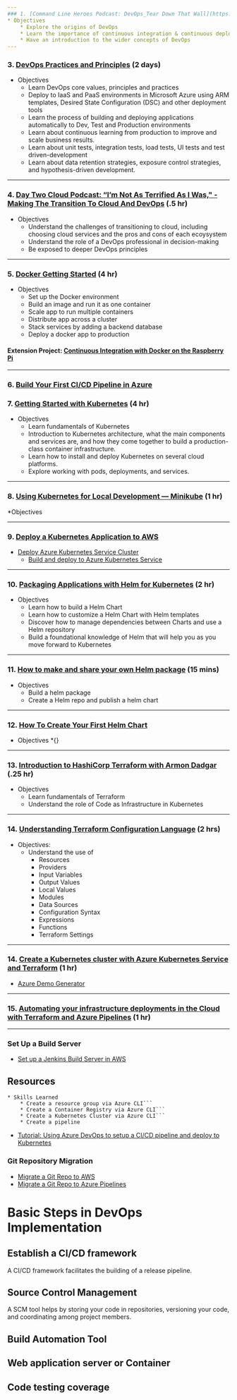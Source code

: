 ```yaml
---
### 1. [Command Line Heroes Podcast: DevOps_Tear Down That Wall](https://www.redhat.com/en/command-line-heroes/season-1/devops-tear-down-that-wall) (.5 hr)
* Objectives
    * Explore the origins of DevOps
    * Learn the importance of continuous integration & continuous deployment
    * Have an introduction to the wider concepts of DevOps
---
```

### 3. [DevOps Practices and Principles](https://www.edx.org/course/devops-practices-and-principles-3) (2 days)
* Objectives
    * Learn DevOps core values, principles and practices
    * Deploy to IaaS and PaaS environments in Microsoft Azure using ARM templates, Desired State Configuration (DSC) and other deployment tools
    * Learn the process of building and deploying applications automatically to Dev, Test and Production environments 
    * Learn about continuous learning from production to improve and scale business results. 
    * Learn about unit tests, integration tests, load tests, UI tests and test driven-development
    * Learn about data retention strategies, exposure control strategies, and hypothesis-driven development.

---

### 4. [Day Two Cloud Podcast: “I’m Not As Terrified As I Was," - Making The Transition To Cloud And DevOps](https://packetpushers.net/podcast/day-two-cloud-018-im-not-as-terrified-as-i-was-making-the-transition-to-cloud-and-devops/) (.5 hr)  
* Objectives
    * Understand the challenges of transitioning to cloud, including choosing cloud services and the pros and cons of each ecoysystem
    * Understand the role of a DevOps professional in decision-making
    * Be exposed to deeper DevOps principles 

---
### 5. [Docker Getting Started](https://docs.docker.com/get-started/) (4 hr)
* Objectives
    * Set up the Docker environment
    * Build an image and run it as one container
    * Scale app to run multiple containers
    * Distribute app across a cluster
    * Stack services by adding a backend database
    * Deploy a docker app to production

#### Extension Project: [Continuous Integration with Docker on the Raspberry Pi](https://www.thepolyglotdeveloper.com/2019/01/continuous-integration-gitlab-ci-docker-using-raspberry-pi/)
---

### 6. [Build Your First CI/CD Pipeline in Azure](https://docs.microsoft.com/en-us/azure/devops/pipelines/ecosystems/dotnet-core?view=azure-devops&tabs=designer&viewFallbackFrom=vsts#build-your-project)

### 7. [Getting Started with Kubernetes](https://app.pluralsight.com/library/courses/getting-started-kubernetes/description) (4 hr)
* Objectives
    * Learn fundamentals of Kubernetes
    * Introduction to Kubernetes architecture, what the main components and services are, and how they come together to build a production-class container infrastructure. 
    * Learn how to install and deploy Kubernetes on several cloud platforms.
    * Explore working with pods, deployments, and services.
---

### 8. [Using Kubernetes for Local Development — Minikube](https://medium.com/faun/using-kubernetes-minikube-for-local-development-c37c6e56e3db) (1 hr)
*Objectives


---

### 9. [Deploy a Kubernetes Application to AWS](https://aws.amazon.com/getting-started/projects/deploy-kubernetes-app-amazon-eks/?trk=gs_card)
* [Deploy Azure Kubernetes Service Cluster](https://docs.microsoft.com/en-us/azure/aks/kubernetes-walkthrough)
    * [Build and deploy to Azure Kubernetes Service](https://docs.microsoft.com/en-us/azure/devops/pipelines/ecosystems/kubernetes/aks-template?view=azure-devops)

---

### 10. [Packaging Applications with Helm for Kubernetes](https://app.pluralsight.com/library/courses/packaging-applications-helm-kubernetes/table-of-contents) (2 hr)
* Objectives
    * Learn how to build a Helm Chart   
    * Learn how to customize a Helm Chart with Helm templates
    * Discover how to manage dependencies between Charts and use a Helm repository
    * Build a foundational knowledge of Helm that will help you as you move forward to Kubernetes

---

### 11. [How to make and share your own Helm package](https://medium.com/containerum/how-to-make-and-share-your-own-helm-package-50ae40f6c221) (15 mins)
* Objectives
    * Build a helm package
    * Create a Helm repo and publish a helm chart

---


### 12. [How To Create Your First Helm Chart](https://docs.bitnami.com/kubernetes/how-to/create-your-first-helm-chart/)
* Objectives
    *{}


---

### 13. [Introduction to HashiCorp Terraform with Armon Dadgar](https://www.youtube.com/watch?v=h970ZBgKINg) (.25 hr)
* Objectives
    * Learn fundamentals of Terraform
    * Understand the role of Code as Infrastructure in Kubernetes

---

### 14. [Understanding Terraform Configuration Language](https://www.terraform.io/docs/configuration/index.html) (2 hrs)
* Objectives:
    * Understand the use of 
        * Resources
        * Providers
        * Input Variables
        * Output Values
        * Local Values
        * Modules
        * Data Sources
        * Configuration Syntax
        * Expressions
        * Functions
        * Terraform Settings

---

### 14. [Create a Kubernetes cluster with Azure Kubernetes Service and Terraform](https://docs.microsoft.com/en-us/azure/terraform/terraform-create-k8s-cluster-with-tf-and-aks) (1 hr)
* [Azure Demo Generator](https://azuredevopsdemogenerator.azurewebsites.net/environment/createproject)

----
### 15. [Automating your infrastructure deployments in the Cloud with Terraform and Azure Pipelines](https://www.azuredevopslabs.com/labs/vstsextend/terraform/#whats-covered-in-this-lab) (1 hr)

---

### Set Up a Build Server
* [Set up a Jenkins Build Server in AWS](https://aws.amazon.com/getting-started/projects/setup-jenkins-build-server?trk=gs_card)

## Resources
    * Skills Learned
        * Create a resource group via Azure CLI```
        * Create a Container Registry via Azure CLI```
        * Create a Kubernetes Cluster via Azure CLI```
        * Create a pipeline
        
* [Tutorial: Using Azure DevOps to setup a CI/CD pipeline and deploy to Kubernetes](https://cloudblogs.microsoft.com/opensource/2018/11/27/tutorial-azure-devops-setup-cicd-pipeline-kubernetes-docker-helm/)

### Git Repository Migration
* [Migrate a Git Repo to AWS](https://aws.amazon.com/getting-started/projects/migrate-git-repository?trk=gs_card)
* [Migrate a Git Repo to Azure Pipelines](https://docs.microsoft.com/en-us/azure/devops/repos/git/import-git-repository?view=azure-devops)














# Basic Steps in DevOps Implementation
## Establish a CI/CD framework
A CI/CD framework facilitates the building of a release pipeline.

## Source Control Management
A SCM tool helps by storing your code in repositories, versioning your code, and coordinating among project members.

## Build Automation Tool

## Web application server or Container

## Code testing coverage